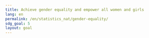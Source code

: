 ```yaml
---
title: Achieve gender equality and empower all women and girls
lang: en
permalink: /en/statistics_nat/gender-equality/
sdg_goal: 5
layout: goal
---
```


